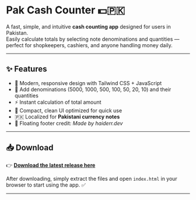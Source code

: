 # Pak Cash Counter 💵🇵🇰

A fast, simple, and intuitive **cash counting app** designed for users in Pakistan.  
Easily calculate totals by selecting note denominations and quantities — perfect for shopkeepers, cashiers, and anyone handling money daily.  

---

## ✨ Features
- 📱 Modern, responsive design with Tailwind CSS + JavaScript  
- 🔢 Add denominations (5000, 1000, 500, 100, 50, 20, 10) and their quantities  
- ⚡ Instant calculation of total amount  
- 🧾 Compact, clean UI optimized for quick use  
- 🇵🇰 Localized for **Pakistani currency notes**  
- 🎨 Floating footer credit: *Made by haiderr.dev*  

---

## 📥 Download

👉 [**Download the latest release here**](https://github.com/haiderrdev/Pakistan-Currency-Counter/releases/tag/release)

After downloading, simply extract the files and open `index.html` in your browser to start using the app. ✅  

---

